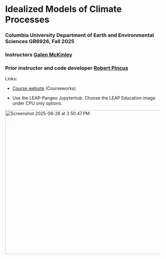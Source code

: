 # Idealized Models of Climate Processes
### Columbia University Department of Earth and Environmental Sciences GR6926, Fall 2025
### Instructors [Galen McKinley](https://mckinley.ldeo.columbia.edu) 
### Prior instructor and code developer [Robert Pincus](https://crew.ldeo.columbia.edu)

Links: 
- [Course website](https://courseworks2.columbia.edu/courses/225187) (Courseworks)
  
- Use the LEAP-Pangeo Jupyterhub. Choose the LEAP Education image under CPU only options.
  
<img width="714" height="464" alt="Screenshot 2025-08-28 at 3 50 47 PM" src="https://github.com/user-attachments/assets/4ed17b3c-73e4-4af6-b36f-98b5f41461b7" />
